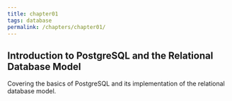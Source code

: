 ```yaml
---
title: chapter01
tags: database
permalink: /chapters/chapter01/
---
```

## Introduction to PostgreSQL and the Relational Database Model

Covering the basics of PostgreSQL and its implementation of the relational database model.
